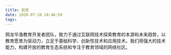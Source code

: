 ```yaml
---
title: 前言
date: 2020-07-16 18:46:59
tags:
---
```


  网龙华渔教育开发者团队，致力于通过互联网技术探索教育的本源和未来趋势，以教育愿景为驱动力，立足于基础科学、创新性技术和应用技术。我们用强大的技术能力，构建开放的教育生态系统和专注于教育领域的网络社区。